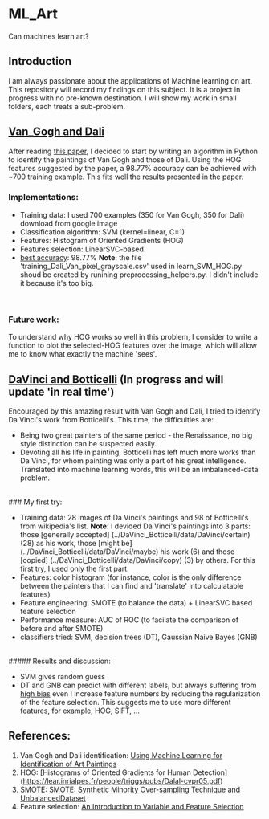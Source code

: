 # ML_Art
Can machines learn art?

## Introduction
I am always passionate about the applications of Machine learning on art. <br /> This repository will record my findings on this subject. 
It is a project in progress with no pre-known destination. I will show my work in small folders, each treats a sub-problem.
<br />

## [Van_Gogh and Dali](../VanGogh_Dali)
After reading [this paper](http://cs229.stanford.edu/proj2010/BlessingWen-UsingMachineLearningForIdentificationOfArtPaintings.pdf), 
I decided to start by writing an algorithm in Python to identify the paintings of Van Gogh and those of Dali. 
Using the HOG features suggested by the paper, a 98.77% accuracy can be achieved with ~700 training example. This fits well the 
results presented in the paper. <br />

### Implementations:
- Training data: I used 700 examples (350 for Van Gogh, 350 for Dali) download from google image
- Classification algorithm: SVM (kernel=linear, C=1)
- Features: Histogram of Oriented Gradients (HOG)
- Features selection: LinearSVC-based
- [best accuracy](../VanGogh_Dali/plots/best_result_HOG.png): 98.77%
**Note**: the file 'training_Dali_Van_pixel_grayscale.csv' used in learn_SVM_HOG.py shoud be created by runining preprocessing_helpers.py. I didn't include it because it's too big.
<br />

### Future work:
To understand why HOG works so well in this problem, I consider to write a function to plot the selected-HOG features
over the image, which will allow me to know what exactly the machine 'sees'.

## [DaVinci and Botticelli](../DaVinci_Botticelli) (In progress and will update 'in real time')
Encouraged by this amazing result with Van Gogh and Dali, I tried to identify Da Vinci's work from Botticelli's. 
This time, the difficulties are: <br />
- Being two great painters of the same period - the Renaissance, no big style distinction can be suspected easily. <br />
- Devoting all his life in painting, Botticelli has left much more works than Da Vinci, for whom painting was only a part of his
great intelligence. Translated into machine learning words, this will be an imbalanced-data problem.<br />

<br />
### My first try: 

- Training data: 28 images of Da Vinci's paintings and 98 of Botticelli's from wikipedia's list. 
**Note**: I devided Da Vinci's paintings into 3 parts: those [generally accepted] (../DaVinci_Botticelli/data/DaVinci/certain) (28) as his work, those [might be] (../DaVinci_Botticelli/data/DaVinci/maybe) his work (6) 
and those [copied] (../DaVinci_Botticelli/data/DaVinci/copy) (3) by others. For this first try, I used only the first part.
- Features: color histogram (for instance, color is the only difference between the painters that I can find and 'translate' into calculatable
features)
- Feature engineering: SMOTE (to balance the data) + LinearSVC based feature selection
- Performance measure: AUC of ROC (to facilate the comparison of before and after SMOTE)
- classifiers tried: SVM, decision trees (DT), Gaussian Naive Bayes (GNB) <br />
<br />
##### Results and discussion: 

- SVM gives random guess
- DT and GNB can predict with different labels, but always suffering from [high bias](../DaVinci_Botticelli/plots/) even
I increase feature numbers by reducing the regularization of the feature selection. This suggests me to use more different features, 
for example, HOG, SIFT, ...

## References:
1. Van Gogh and Dali identification: [Using Machine Learning for Identification of Art Paintings](http://cs229.stanford.edu/proj2010/BlessingWen-UsingMachineLearningForIdentificationOfArtPaintings.pdf)
2. HOG: [Histograms of Oriented Gradients for Human Detection] (https://lear.inrialpes.fr/people/triggs/pubs/Dalal-cvpr05.pdf)
3. SMOTE: [SMOTE: Synthetic Minority Over-sampling Technique](https://www.jair.org/media/953/live-953-2037-jair.pdf) and [UnbalancedDataset](https://github.com/fmfn/UnbalancedDataset)
4. Feature selection: [An Introduction to Variable and Feature Selection](http://www.jmlr.org/papers/volume3/guyon03a/guyon03a.pdf)




